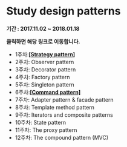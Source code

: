 # Study design patterns
 __기간 : 2017.11.02 ~ 2018.01.18__
 
 __클릭하면 해당 링크로 이동합니다.__
 
 - 1주차:[**[Strategy pattern]**](https://github.com/khkong0928/DesignPattenrs/tree/master/src/strategypattern/strategy.md)
 - 2주차: Observer pattern
 - 3주차: Decorator pattern
 - 4주차: Factory pattern
 - 5주차: Singleton pattern
 - 6주차:[**[Command pattern]**](https://github.com/khkong0928/DesignPattenrs/tree/master/src/commandpattern/command.md)
 - 7주차: Adapter pattern & facade pattern
 - 8주차: Template method pattern
 - 9주차: Iterators and composite patterns
 - 10주차: State pattern
 - 11주차: The proxy pattern
 - 12주차: The compound pattern (MVC)
